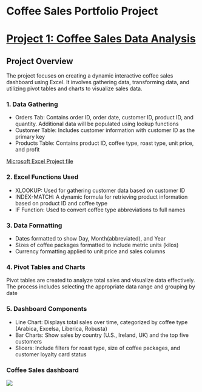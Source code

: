 # Coffee Sales Portfolio Project

# [Project 1: Coffee Sales Data Analysis](https://akedataanalyst.github.io/microsoft_excel_portfolio_proj01-/) 

## Project Overview
The project focuses on creating a dynamic interactive coffee sales dashboard using Excel. It involves gathering data, transforming data, and utilizing pivot tables and charts to visualize sales data.

### 1. Data Gathering 
- Orders Tab: Contains order ID, order date, customer ID, product ID, and quantity. Additional data will be populated using lookup functions
- Customer Table: Includes customer information with customer ID as the primary key
- Products Table: Contains product ID, coffee type, roast type, unit price, and profit

[Microsoft Excel Project file](https://github.com/akeDataAnalyst/microsoft_excel_portfolio_proj01-/blob/main/coffeeOrdersProject.xlsx)
  
### 2. Excel Functions Used 
- XLOOKUP: Used for gathering customer data based on customer ID
- INDEX-MATCH: A dynamic formula for retrieving product information based on product ID and coffee type
- IF Function: Used to convert coffee type abbreviations to full names

### 3. Data Formatting 
- Dates formatted to show Day, Month(abbreviated), and Year
- Sizes of coffee packages formatted to include metric units (kilos)
- Currency formatting applied to unit price and sales columns

### 4. Pivot Tables and Charts
Pivot tables are created to analyze total sales and visualize data effectively. The process includes selecting the appropriate data range and grouping by date 

### 5. Dashboard Components
- Line Chart: Displays total sales over time, categorized by coffee type (Arabica, Excelsa, Liberica, Robusta)
- Bar Charts: Show sales by country (U.S., Ireland, UK) and the top five customers
- Slicers: Include filters for roast type, size of coffee packages, and customer loyalty card status

### Coffee Sales dashboard
![](https://github.com/akeDataAnalyst/microsoft_excel_portfolio_proj01-/blob/main/Coffeesales.JPG)






